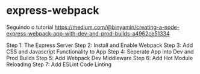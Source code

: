 # express-webpack

Seguindo o tutorial
https://medium.com/@binyamin/creating-a-node-express-webpack-app-with-dev-and-prod-builds-a4962ce51334

Step 1: The Express Server
Step 2: Install and Enable Webpack
Step 3: Add CSS and Javascript Functionality to App
Step 4: Seperate App into Dev and Prod Builds
Step 5: Add Webpack Dev Middleware
Step 6: Add Hot Module Reloading
Step 7: Add ESLint Code Linting